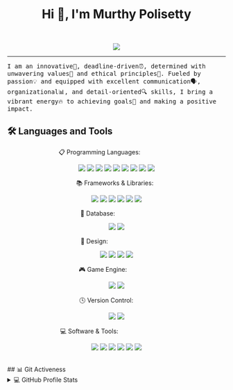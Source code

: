 
<h1 align="center">Hi 👋, I'm Murthy Polisetty</h1>

<br/>

<p align="center">
  <a href="https://github.com/DenverCoder1/readme-typing-svg"><img src="https://readme-typing-svg.herokuapp.com?lines=Computer+Science+Student;Graphic+Designer;AI%20|%20ML%20|%20DS%20Enthusiast&center=true&width=380&height=45"></a>
</p>
<hr/>

<samp>
I am an innovative🚀, deadline-driven⏰, determined with unwavering values🌟 and ethical principles🤝. Fueled by passion💡 and equipped with excellent communication🗣️, organizational📊, and detail-oriented🔍 skills, I bring a vibrant energy🔥 to achieving goals🎯 and making a positive impact.
</samp>


<!---------------------------------------------------------Languages and Tools:----------------------------------------------------------------------------------------->  

  ## 🛠️ Languages and Tools 
 
  
<div style="text-align:center;">

   📋 Programming Languages: &nbsp; &nbsp; &nbsp; &nbsp; &nbsp; &nbsp; &nbsp; &nbsp; &nbsp; &nbsp; 
<p>  
  <img  src="https://img.shields.io/badge/C%23-239120?style=for-the-badge&logo=c-sharp&logoColor=white" />
  <img  src="https://img.shields.io/badge/CSS3-1572B6?style=for-the-badge&logo=css3&logoColor=white" />
  <img  src="https://img.shields.io/badge/HTML5-E34F26?style=for-the-badge&logo=html5&logoColor=white" />
  <img  src="https://img.shields.io/badge/javascript-%23323330.svg?style=for-the-badge&logo=javascript&logoColor=%23F7DF1E" />
  <img  src="https://img.shields.io/badge/node.js-6DA55F?style=for-the-badge&logo=node.js&logoColor=white" />
  <img  src="https://img.shields.io/badge/php-%23777BB4.svg?style=for-the-badge&logo=php&logoColor=white" />
 <img  src="https://img.shields.io/badge/python-3670A0?style=for-the-badge&logo=python&logoColor=ffdd54" />
<img  src="https://img.shields.io/badge/latex-%23008080.svg?style=for-the-badge&logo=latex&logoColor=white" />
<img  src="https://img.shields.io/badge/scala-%23DC322F.svg?style=for-the-badge&logo=scala&logoColor=white" />
</p> 

 📚 Frameworks & Libraries: &nbsp; 
<p>
   <img  src="https://img.shields.io/badge/-Arduino-00979D?style=for-the-badge&logo=Arduino&logoColor=white" />
   <img  src="https://img.shields.io/badge/Keras-%23D00000.svg?style=for-the-badge&logo=Keras&logoColor=white" />
   <img  src="https://img.shields.io/badge/numpy-%23013243.svg?style=for-the-badge&logo=numpy&logoColor=white" />
   <img  src="https://img.shields.io/badge/pandas-%23150458.svg?style=for-the-badge&logo=pandas&logoColor=white" />
   <img  src="https://img.shields.io/badge/react-%2320232a.svg?style=for-the-badge&logo=react&logoColor=%2361DAFB" />
   <img  src="https://img.shields.io/badge/TensorFlow-%23FF6F00.svg?style=for-the-badge&logo=TensorFlow&logoColor=white" />
</p> 

  💾 Database: &nbsp; &nbsp; &nbsp; &nbsp; &nbsp; &nbsp; &nbsp; &nbsp; &nbsp; &nbsp; &nbsp; 
<p>
 <img  src="https://img.shields.io/badge/MongoDB-%234ea94b.svg?style=for-the-badge&logo=mongodb&logoColor=white" />
 <img  src="https://img.shields.io/badge/mysql-%2300f.svg?style=for-the-badge&logo=mysql&logoColor=white" />
</p> 
       
  🎨 Design: &nbsp; &nbsp; &nbsp; &nbsp; &nbsp; &nbsp; &nbsp; &nbsp; &nbsp; &nbsp; &nbsp; &nbsp; &nbsp;
<p>
  <img  src="https://img.shields.io/badge/Adobe%20Photoshop-31A8FF?style=for-the-badge&logo=Adobe%20Photoshop&logoColor=black" />
  <img  src="https://img.shields.io/badge/Adobe%20Premiere%20Pro-9999FF?style=for-the-badge&logo=Adobe%20Premiere%20Pro&logoColor=white" />
  <img  src="https://img.shields.io/badge/Canva-%2300C4CC.svg?&style=for-the-badge&logo=Canva&logoColor=white" />
  <img  src="https://img.shields.io/badge/Figma-F24E1E?style=for-the-badge&logo=figma&logoColor=white" />
</p>  
  
  🎮 Game Engine: &nbsp; &nbsp; &nbsp; &nbsp; &nbsp; &nbsp; &nbsp; &nbsp; 
<p>  
 <img  src="https://img.shields.io/badge/Unity-100000?style=for-the-badge&logo=unity&logoColor=white" />
 <img  src="https://img.shields.io/badge/-Unreal%20Engine-313131?style=for-the-badge&logo=unreal-engine&logoColor=white" />
</p>   
 
  🕓 Version Control: &nbsp; &nbsp; &nbsp; &nbsp; &nbsp; &nbsp; 
 <p> 
  <img  src="https://img.shields.io/badge/git-%23F05033.svg?style=for-the-badge&logo=git&logoColor=white" />
  <img  src="https://img.shields.io/badge/github-%23121011.svg?style=for-the-badge&logo=github&logoColor=white" />
</p>   

  💻 Software & Tools: &nbsp; &nbsp; &nbsp; &nbsp; &nbsp; &nbsp; &nbsp; &nbsp; &nbsp; &nbsp; &nbsp; &nbsp; &nbsp; &nbsp; &nbsp; &nbsp; 
<p>  
  <img  src="https://img.shields.io/badge/Eclipse-2C2255?style=for-the-badge&logo=eclipse&logoColor=white" />
  <img  src="https://img.shields.io/badge/Visual_Studio_Code-0078D4?style=for-the-badge&logo=visual%20studio%20code&logoColor=white" />
 <img  src="https://img.shields.io/badge/jupyter-%23FA0F00.svg?style=for-the-badge&logo=jupyter&logoColor=white" />
 <img  src="https://img.shields.io/badge/Microsoft_Office-D83B01?style=for-the-badge&logo=microsoft-office&logoColor=white" />
 <img  src="https://img.shields.io/badge/-Stackoverflow-FE7A16?style=for-the-badge&logo=stack-overflow&logoColor=white" />
 <img  src="https://img.shields.io/badge/Brave-FB542B?style=for-the-badge&logo=Brave&logoColor=white" />
</p> 
  </div>
<br>
<!---------------------------------------------------------Github Information----------------------------------------------------------------------------------------->  
## 📊 Git Activeness
<!-- https://github.com/anuraghazra/github-readme-stats -->
<details> 
  <summary>💻 GitHub Profile Stats</summary>
  <br/>
    <a href="https://github.com/anuraghazra/github-readme-stats"><img alt="Yashita's Github Stats" src="https://github-readme-stats.vercel.app/api?username=Murthypsty0419&show_icons=true&count_private=true&theme=react&hide_border=true&bg_color=1F222E&title_color=F85D7F&icon_color=F8D866" height="192px"/></a>
  <a href="https://github.com/anuraghazra/github-readme-stats"><img alt="Yashita's Top Languages" src="https://github-readme-stats.vercel.app/api/top-langs/?username=Murthypsty0419&langs_count=8&layout=compact&theme=react&hide_border=true&bg_color=1F222E&title_color=F85D7F&icon_color=F8D866" height="192px"/></a>
  <br/>
  <b>Note:</b> Top languages is only a metric of the languages my public code consists of and doesn't reflect experience or skill level.
</details>
